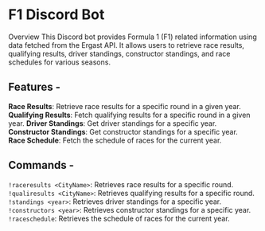 # F1 Discord Bot 
Overview This Discord bot provides Formula 1 (F1) related information using data fetched from the Ergast API. It allows users to retrieve race results, qualifying results, driver standings, constructor standings, and race schedules for various seasons.

 ## Features - 
 **Race Results**: Retrieve race results for a specific round in a given year. 
 **Qualifying Results**: Fetch qualifying results for a specific round in a given year. 
 **Driver Standings**: Get driver standings for a specific year. 
 **Constructor Standings**: Get constructor standings for a specific year.  
 **Race Schedule**: Fetch the schedule of races for the current year. 
 
 ## Commands - 
 `!raceresults <CityName>`: Retrieves race results for a specific round. 
 `!qualiresults <CityName>`: Retrieves qualifying results for a specific round. 
 `!standings <year>`: Retrieves driver standings for a specific year. 
 `!constructors <year>`: Retrieves constructor standings for a specific year. 
 `!raceschedule`: Retrieves the schedule of races for the current year. 